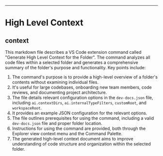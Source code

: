 

  ---
# High Level Context
## context
This markdown file describes a VS Code extension command called "Generate High Level Context for the Folder". The command analyzes all code files within a selected folder and generates a comprehensive summary of the folder's purpose and functionality. Key points include:

1. The command's purpose is to provide a high-level overview of a folder's contents without examining individual files.
2. It's useful for large codebases, onboarding new team members, code reviews, and documenting project architecture.
3. The file details relevant configuration options in the `dev-docs.json` file, including `ai.contextDirs`, `ai.internalTypeFilters`, `customRoot`, and `workspaceRoot`.
4. It provides an example JSON configuration for the relevant options.
5. The file outlines prerequisites for using the command, including a valid `dev-docs.json` file and proper folder location.
6. Instructions for using the command are provided, both through the Explorer view context menu and the Command Palette.
7. The generated high-level context document aims to improve understanding of code structure and organization within the selected folder.

  